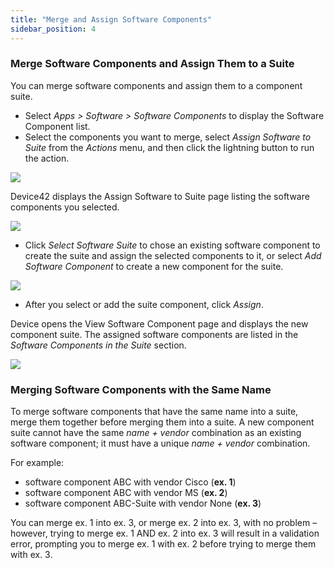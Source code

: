 ```yaml
---
title: "Merge and Assign Software Components"
sidebar_position: 4
---
```


### Merge Software Components and Assign Them to a Suite

You can merge software components and assign them to a component suite.

- Select _Apps > Software > Software Components_ to display the Software Component list.
- Select the components you want to merge, select _Assign Software to Suite_ from the _Actions_ menu, and then click the lightning button to run the action.

![](/assets/images/WEB-231_SW-Component-Merge-1-1.png)

Device42 displays the Assign Software to Suite page listing the software components you selected.

![](/assets/images/WEB-231_SW-Component-Merge-2.png)

- Click _Select Software Suite_ to chose an existing software component to create the suite and assign the selected components to it, or select _Add Software Component_ to create a new component for the suite.

![](/assets/images/WEB-231_SW-Component-Merge-3-4.png)

- After you select or add the suite component, click _Assign_.

Device opens the View Software Component page and displays the new component suite. The assigned software components are listed in the _Software Components in the Suite_ section.

![](/assets/images/WEB-231_SW-Component-Merge-5-2.png)

### Merging Software Components with the Same Name

To merge software components that have the same name into a suite, merge them together before merging them into a suite. A new component suite cannot have the same _name + vendor_ combination as an existing software component; it must have a unique _name + vendor_ combination.

For example:

- software component ABC with vendor Cisco (**ex. 1**)
- software component ABC with vendor MS (**ex. 2**)
- software component ABC-Suite with vendor None (**ex. 3**)

You can merge ex. 1 into ex. 3, or merge ex. 2 into ex. 3, with no problem – however, trying to merge ex. 1 AND ex. 2 into ex. 3 will result in a validation error, prompting you to merge ex. 1 with ex. 2 before trying to merge them with ex. 3.

